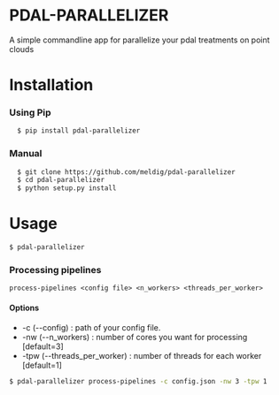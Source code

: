 # PDAL-PARALLELIZER

A simple commandline app for parallelize your pdal treatments on point clouds

# Installation
### Using Pip
```bash
  $ pip install pdal-parallelizer
```
### Manual
```bash
  $ git clone https://github.com/meldig/pdal-parallelizer
  $ cd pdal-parallelizer
  $ python setup.py install
```
# Usage
```bash
$ pdal-parallelizer
```

### Processing pipelines
`process-pipelines <config file> <n_workers> <threads_per_worker>`

#### Options

- -c (--config) : path of your config file.
- -nw (--n_workers) : number of cores you want for processing [default=3]
- -tpw (--threads_per_worker) : number of threads for each worker [default=1]

```bash
$ pdal-parallelizer process-pipelines -c config.json -nw 3 -tpw 1
```